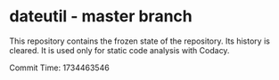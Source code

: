 # dateutil - master branch

This repository contains the frozen state of the repository.
Its history is cleared. It is used only for static code
analysis with Codacy.

Commit Time: 1734463546